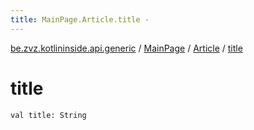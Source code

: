 ```yaml
---
title: MainPage.Article.title - 
---
```


[be.zvz.kotlininside.api.generic](../../index.html) / [MainPage](../index.html) / [Article](index.html) / [title](./title.html)

# title

`val title: String`